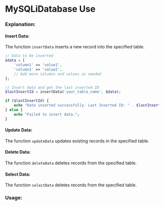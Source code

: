# MySQLiDatabase Use

### Explanation:

#### Insert Data:
The function ```insertData``` inserts a new record into the specified table.

```php
// Data to be inserted
$data = [
    'column1' => 'value1',
    'column2' => 'value2',
    // Add more columns and values as needed
];

// Insert data and get the last inserted ID
$lastInsertId = insertData('your_table_name', $data);

if ($lastInsertId) {
    echo "Data inserted successfully. Last Inserted ID: " . $lastInsertId;
} else {
    echo "Failed to insert data.";
}
```


#### Update Data:
The function ```updateData``` updates existing records in the specified table.
        
#### Delete Data:
The function ```deleteData``` deletes records from the specified table.

#### Select Data:
The function ```selectData``` deletes records from the specified table.

### Usage:



